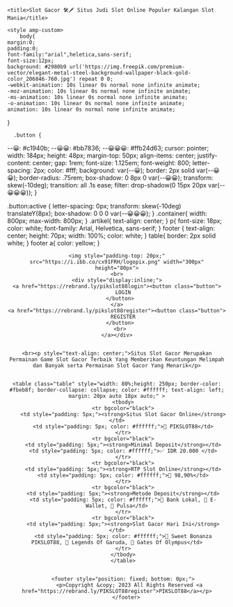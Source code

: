

<!DOCTYPE html>
<html ⚡ lang="en">
  <head>
    <meta charset="utf-8" />
    <meta name="viewport" content="width=device-width,minimum-scale=1,initial-scale=1"/>
    
    <title>Slot Gacor 🛠️🗡️ Situs Judi Slot Online Populer Kalangan Slot Mania</title>
<link rel="canonical" href="http://pikslot88.rulebasedintegration.org/">
<link href="https://i.ibb.co/wCgnPGf/623e93da2c275.jpg" rel="shortcut icon" type="image/x-icon">
<meta name="description" content="Situs slot online gacor terbaik seringkali memberikan para member jackpot beruntun slot gacor yang besar."/>
<meta name="keywords" content="slot, PIKSLOT88, PIKSLOT88 login, PIKSLOT88, rtp PIKSLOT88, PIKSLOT88 slot, slot138, PIKSLOT88 login link alternatif, slot7000, slot online, slot gacor, situs slot gacor, slot gacor hari ini, situs slot, judi slot, judi slot gacor, deposit dana, PIKSLOT88">
<meta name="robots" content="index,follow">
<meta name="google" content="notranslate">
<meta name="rating" content="general"/>
<meta name="geo.region" content="id_ID"/>
<meta name="geo.country" content="id"/>
<meta name="language" content="Id-ID"/>
<meta name="distribution" content="global"/>
<meta name="author" content="PIKSLOT88">
<meta name="publisher" content="PIKSLOT88"/>
<meta name="googlebot" content="index,follow"/>
<meta property="og:url" content="https://slot-gacor-online.oc88.enamelpinfactory.com/products/slot-gacor/"/>
<meta property="og:locale:alternate" content="en_US"/>
<meta property="og:image" content="https://i.ibb.co/rfQ2DtX/banneroc.jpg"/>
<meta property="og:title" content="Slot Gacor 🛠️🗡️ Situs Judi Slot Online Populer Kalangan Slot Mania"/>
<meta property="og:description" content="Situs slot online gacor terbaik seringkali memberikan para member jackpot beruntun slot gacor yang besar."/>
<meta property="og:type" content="website"/>
 <meta property="og:site_name" content="PIKSLOT88"/>
    
    
    
    <style amp-custom>
        body{
	margin:0;
	padding:0;
	font-family:"arial",heletica,sans-serif;
	font-size:12px;
    background: #2980b9 url('https://img.freepik.com/premium-vector/elegant-metal-steel-background-wallpaper-black-gold-color_206846-760.jpg') repeat 0 0;
	-webkit-animation: 10s linear 0s normal none infinite animate;
	-moz-animation: 10s linear 0s normal none infinite animate;
	-ms-animation: 10s linear 0s normal none infinite animate;
	-o-animation: 10s linear 0s normal none infinite animate;
	animation: 10s linear 0s normal none infinite animate;
 
}


      .button {
  --😀: #c1940b;
  --😀😀: #bb7836;
  --😀😀😀: #ffb24d63;
  cursor: pointer;
  width: 184px;
  height: 48px;
  margin-top: 50px;
  align-items: center;
  justify-content: center;
  gap: 1rem;
  font-size: 1.125em;
  font-weight: 800;
  letter-spacing: 2px;
  color: #fff;
  background: var(--😀);
  border: 2px solid var(--😀😀);
  border-radius: .75rem;
  box-shadow: 0 8px 0 var(--😀😀);
  transform: skew(-10deg);
  transition: all .1s ease;
  filter: drop-shadow(0 15px 20px var(--😀😀😀));
}

.button:active {
  letter-spacing: 0px;
  transform: skew(-10deg) translateY(8px);
  box-shadow: 0 0 0 var(--😀😀😀);
}
.container{
    width: 800px;
    max-width: 800px;
}
.artikel{
    text-align: center;
}
p{
    font-size: 18px;
    color: white;
    font-family: Arial, Helvetica, sans-serif;
}
footer {
  text-align: center;
  height: 70px;
  width: 100%;
  color: white;
}
table{
    border: 2px solid white;
}
footer a{
  color: yellow;
}
    </style>
    <script
      async
      custom-element="amp-carousel"
      src="https://cdn.ampproject.org/v0/amp-carousel-0.1.js"
    ></script>
    <script
      async
      custom-element="amp-ad"
      src="https://cdn.ampproject.org/v0/amp-ad-0.1.js"
    ></script>
    <style amp-boilerplate>
      body {
        -webkit-animation: -amp-start 8s steps(1, end) 0s 1 normal both;
        -moz-animation: -amp-start 8s steps(1, end) 0s 1 normal both;
        -ms-animation: -amp-start 8s steps(1, end) 0s 1 normal both;
        animation: -amp-start 8s steps(1, end) 0s 1 normal both;
      }
      @-webkit-keyframes -amp-start {
        from {
          visibility: hidden;
        }
        to {
          visibility: visible;
        }
      }
      @-moz-keyframes -amp-start {
        from {
          visibility: hidden;
        }
        to {
          visibility: visible;
        }
      }
      @-ms-keyframes -amp-start {
        from {
          visibility: hidden;
        }
        to {
          visibility: visible;
        }
      }
      @-o-keyframes -amp-start {
        from {
          visibility: hidden;
        }
        to {
          visibility: visible;
        }
      }
      @keyframes -amp-start {
        from {
          visibility: hidden;
        }
        to {
          visibility: visible;
        }
      }
    </style>
    <noscript><style amp-boilerplate>
        body {
          -webkit-animation: none;
          -moz-animation: none;
          -ms-animation: none;
          animation: none;
        }
      </style></noscript>
    <script async src="https://cdn.ampproject.org/v0.js"></script>
  </head>
  <body>
    <center>
        
    <img style="padding-top: 20px;" src="https://i.ibb.co/cx91FRH/logopix.png" width="300px" height="80px">
    <br>
    <div style="display:inline;">
    <a href="https://rebrand.ly/pikslot88login"><button class="button">
        LOGIN
      </button>
    </a>
    <a href="https://rebrand.ly/pikslot88register"><button class="button">
        REGISTER
      </button>
      <br>
    </a></div>

  
    <br><p style="text-align: center;">Situs Slot Gacor Merupakan Permainan Game Slot Gacor Terbaik Yang Memberikan Keuntungan Melimpah dan Banyak serta Permainan Slot Gacor Yang Menarik</p>


    <table class="table" style="width: 80%;height: 250px; border-color: #fbeb8f; border-collapse: collapse; color: #ffffff; text-align: left; margin: 20px auto 18px auto;" >
        <tbody>
        <tr bgcolor="black">
        <td style="padding: 5px;"><strong>Situs Slot Gacor Online</strong></td>
        <td style="padding: 5px; color: #ffffff;">🔱 PIKSLOT88</td>
        </tr>
        <tr bgcolor="black">
        <td style="padding: 5px;"><strong>Minimal Deposit</strong></td>
        <td style="padding: 5px; color: #ffffff;">✅ IDR 20.000 </td>
        </tr>
        <tr bgcolor="black">
        <td style="padding: 5px;"><strong>RTP Slot Online</strong></td>
        <td style="padding: 5px; color: #ffffff;">🔢 98,90%</td>
        </tr>
        <tr bgcolor="black">
        <td style="padding: 5px;"><strong>Metode Deposit</strong></td>
        <td style="padding: 5px; color: #ffffff;">💸 Bank Lokal, 💸 E-Wallet, 💸 Pulsa</td>
        </tr>
        <tr bgcolor="black">
        <td style="padding: 5px;"><strong>Slot Gacor Hari Ini</strong></td>
        <td style="padding: 5px; color: #ffffff;">🍭 Sweet Bonanza PIKSLOT88, 🎇 Legends Of Garuda, 🔱 Gates Of Olympus</td>
        </tr>
        </tbody>
        </table>


        <footer style="position: fixed; bottom: 0px;">
            <p>Copyright &copy; 2023 All Rights Reserved <a href="https://rebrand.ly/PIKSLOT88register">PIKSLOT88</a></p>
          </footer>
</center>
</body>
</html>

